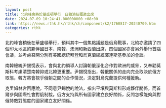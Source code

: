 ```yaml
---
layout: post
title: 北約峰會將於華盛頓舉行　日韓澳紐獲邀出席
date: 2024-07-09 10:24:41.000000000 +08:00
link: https://news.rthk.hk/rthk/ch/component/k2/1760817-20240709.htm
categories: rthk
---
```


北約峰會稍後在華盛頓舉行，預料其中一個焦點議題是俄烏戰事，北約亦邀請了四個印太地區的夥伴國日本、南韓、澳洲和新西蘭出席，四個國家亦會另外舉行首腦會議，並考慮召開分別有美國總統拜登和烏克蘭總統澤連斯基參加的會談。

南韓總統尹錫悅表示，會與北約領導人討論朝俄深化合作對歐洲的威脅，又奉勸莫斯科考慮清楚南韓抑或北韓更重要。尹錫悅指出，韓俄關係的走向完全取決於俄方取態，韓方將會視乎俄朝之間的合作情況，決定對烏克蘭提供何種援助。 

克里姆林宮回應說，不同意尹錫悅的說法，指出平壤與莫斯科形成夥伴關係，而首爾參與國際社會對俄制裁，俄方支持與所有國家建立良好關係，反問怎樣能夠與對俄持敵對態度的國家建立友好關係。
